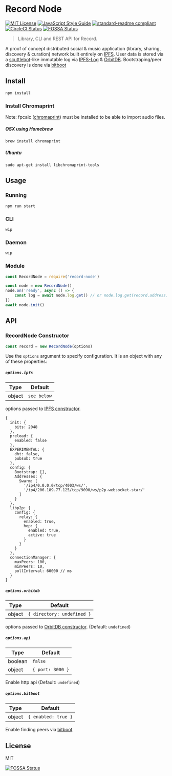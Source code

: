 # Record Node

[![MIT License](http://img.shields.io/badge/license-MIT-blue.svg?style=flat)](LICENSE) [![JavaScript Style Guide](https://img.shields.io/badge/code_style-standard-brightgreen.svg)](https://standardjs.com) [![standard-readme compliant](https://img.shields.io/badge/readme%20style-standard-brightgreen.svg?style=flat)](https://github.com/RichardLitt/standard-readme)
[![CircleCI Status](https://circleci.com/gh/mistakia/record-node.svg?style=shield)](https://circleci.com/gh/mistakia/record-node)
[![FOSSA Status](https://app.fossa.io/api/projects/git%2Bgithub.com%2Fmistakia%2Frecord-node.svg?type=shield)](https://app.fossa.io/projects/git%2Bgithub.com%2Fmistakia%2Frecord-node?ref=badge_shield)

> Library, CLI and REST API for Record.

A proof of concept distributed social & music application (library, sharing, discovery & curation) network built entirely on [IPFS](https://github.com/ipfs/js-ipfs). User data is stored via a [scuttlebot](http://scuttlebot.io/)-like immutable log via [IPFS-Log](https://github.com/orbitdb/ipfs-log) & [OrbitDB](https://github.com/orbitdb/orbit-db). Bootstraping/peer discovery is done via [bitboot](https://github.com/tintfoundation/bitboot)

## Install
```
npm install
```

### Install Chromaprint

Note: fpcalc ([chromaprint](https://github.com/acoustid/chromaprint)) must be installed to be able to import audio files.
##### OSX using Homebrew
```
brew install chromaprint
```

##### Ubuntu
```
sudo apt-get install libchromaprint-tools
```

## Usage

### Running
```
npm run start
```

### CLI
```
wip
```

### Daemon
```
wip
```

### Module
```js
const RecordNode = require('record-node')

const node = new RecordNode()
node.on('ready', async () => {
    const log = await node.log.get() // or node.log.get(record.address)
})
await node.init()
```

## API
### RecordNode Constructor
```js
const record = new RecordNode(options)
```
Use the `options` argument to specify configuration. It is an object with any of these properties:

##### `options.ipfs`

| Type | Default |
|------|---------|
| object | `see below` |

options passed to [IPFS constructor](https://github.com/ipfs/js-ipfs#ipfs-constructor).

```
{
  init: {
    bits: 2048
  },
  preload: {
    enabled: false
  },
  EXPERIMENTAL: {
    dht: false,
    pubsub: true
  },
  config: {
    Bootstrap: [],
    Addresses: {
	  Swarm: [
        '/ip4/0.0.0.0/tcp/4003/ws/',
        '/ip4/206.189.77.125/tcp/9090/ws/p2p-websocket-star/'
	  ]
    }
  },
  libp2p: {
    config: {
      relay: {
        enabled: true,
        hop: {
          enabled: true,
          active: true
        }
      }
    }
  },
  connectionManager: {
    maxPeers: 100,
    minPeers: 10,
    pollInterval: 60000 // ms
  }
}
```

##### `options.orbitdb`

| Type | Default |
|------|---------|
| object | `{ directory: undefined }` |

options passed to [OrbitDB constructor](https://github.com/orbitdb/orbit-db/blob/master/API.md#createinstanceipfs-options). (Default: `undefined`)

##### `options.api`

| Type | Default |
|------|---------|
| boolean | `false` |
| object | `{ port: 3000 }` |

Enable http api (Default: `undefined`)

##### `options.bitboot`

| Type | Default |
|------|---------|
| object | `{ enabled: true }` |

Enable finding peers via [bitboot](https://github.com/tintfoundation/bitboot)

## License
MIT


[![FOSSA Status](https://app.fossa.io/api/projects/git%2Bgithub.com%2Fmistakia%2Frecord-node.svg?type=large)](https://app.fossa.io/projects/git%2Bgithub.com%2Fmistakia%2Frecord-node?ref=badge_large)

